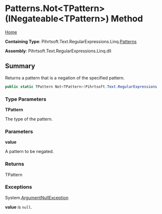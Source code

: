 # Patterns\.Not\<TPattern>\(INegateable\<TPattern>\) Method

[Home](../../../../../../README.md)

**Containing Type**: Pihrtsoft\.Text\.RegularExpressions\.Linq\.[Patterns](../README.md)

**Assembly**: Pihrtsoft\.Text\.RegularExpressions\.Linq\.dll

## Summary

Returns a pattern that is a negation of the specified pattern\.

```csharp
public static TPattern Not<TPattern>(Pihrtsoft.Text.RegularExpressions.Linq.INegateable<TPattern> value) where TPattern : Pihrtsoft.Text.RegularExpressions.Linq.Pattern
```

### Type Parameters

**TPattern**

The type of the pattern\.

### Parameters

**value**

A pattern to be negated\.

### Returns

TPattern

### Exceptions

System\.[ArgumentNullException](https://docs.microsoft.com/en-us/dotnet/api/system.argumentnullexception)

**value** is `null`\.

